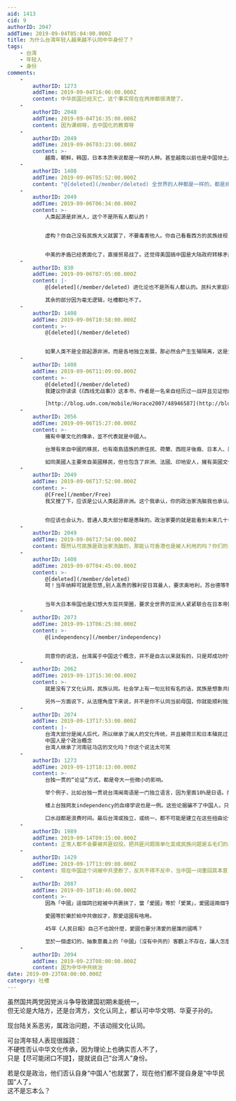 ```yaml
---
aid: 1413
cid: 9
authorID: 2047
addTime: 2019-09-04T05:04:00.000Z
title: 为什么台湾年轻人越来越不认同中华身份了？
tags:
    - 台湾
    - 年轻人
    - 身份
comments:
    -
        authorID: 1273
        addTime: 2019-09-04T16:06:00.000Z
        content: 中华民国已经灭亡，这个事实现在在两岸都很清楚了。
    -
        authorID: 2048
        addTime: 2019-09-04T16:35:00.000Z
        content: 因为课纲呀，去中国化的教育呀
    -
        authorID: 2049
        addTime: 2019-09-06T03:23:00.000Z
        content: >-
            越南，朝鲜，韩国，日本本质来说都是一样的人种。甚至越南以前也是中国领土。为何故意搞区别，创建文字。这样才能和中国区分，更好的统治。台湾太明显了，台独那一帮人搞得嘛，这帮民族败类，早晚要完蛋。这样做结果只是到时候多留点血，仅此而已。
    -
        authorID: 1408
        addTime: 2019-09-06T05:52:00.000Z
        content: "@[deleted](/member/deleted) 全世界的人种都是一样的，都是非洲智人\U0001F642  \n为什么要怎么区分语言文字文化呢？\n\n因为这样可以虚构一个共同虚构记忆，产生认同感，方便统治者统治，出现政治经济危机的时刻就可以激发民族主义，将矛盾完全归罪有国内的少数弱势群体和国外的“境外势力”  \n达到统治效果"
    -
        authorID: 2049
        addTime: 2019-09-06T06:34:00.000Z
        content: >-
            人类起源是非洲人，这个不是所有人都认的！


            虚构？你自己没有民族大义就罢了，不要毒害他人。你自己看看西方的民族歧视，地域歧视。华人在美国有政治地位吗？华人除了新加坡在其他国家有政治地位吗？都这么多年了照样存在。美国人保护的永远是美国人的利益。不是香港人。美国人可以很轻松的工作，就可以生活很舒服，用着中国的廉价商品。98金融危机可以搞垮东南亚挣钱。而香港就得辛辛苦苦买个几十平的小房子。说白了，这背后都是利益，只有国家强大了，发展好了，老百姓才能生活好。


            中美的矛盾已经表面化了，直接贸易战了。还觉得美国搞中国是大陆政府转移矛盾啊？贸易战本质是中美在争夺利益，争夺高端发展权。谁掌握科技制高点，谁就可以收割全世界！真像你以为的矛盾只是什么民主自由，世界就简单了。都能简单发展经济，那世界就太和平了！
    -
        authorID: 830
        addTime: 2019-09-06T07:05:00.000Z
        content: |-
            @[deleted](/member/deleted) 进化论也不是所有人都认的。民科大家庭欢迎您。

            其余的部分因为毫无逻辑，吐槽都吐不了。
    -
        authorID: 1408
        addTime: 2019-09-06T10:58:00.000Z
        content: >-
            @[deleted](/member/deleted)


            如果人类不是全部起源非洲，而是各地独立发展，那必然会产生生殖隔离，这是生物学的自然规律，但是现在全球化+很多移民国家的诞生产生许多混血儿，说明人类根本没有生殖隔离，你跟我说为什么？
    -
        authorID: 1408
        addTime: 2019-09-06T11:09:00.000Z
        content: >-
            @[deleted](/member/deleted)
            我建议你读读《《西线无战事》》这本书，作者是一名亲自经历过一战并且见证他的残酷性，所谓民族不过就是政客们忽悠平民厮杀，为了谋求国王贵族资本家的利益，我们在前线送死，他们在后方继续忽悠年轻的学生为国捐躯，经历战争痛苦的保罗后来回家休假，发现他学生时代的老师继续给新的学生洗脑，送上战场，用国家名誉让这些年轻的生命送死，保罗揭穿老师的谎言换来的不过就是懦夫等辱骂，后方的人还幻想能攻战巴黎，失望的他继续回到战场，最终没有回来了  

            [http://blog.udn.com/mobile/Horace2007/48946587](http://blog.udn.com/mobile/Horace2007/48946587)
    -
        authorID: 2056
        addTime: 2019-09-06T15:27:00.000Z
        content: >-
            擁有中華文化的傳承，並不代表就是中國人。  

            台灣有來自中國的移民，也有南島語族的原住民、荷蘭、西班牙後裔、日本人、阿拉伯人等等，多民族混和的結果，造就了台灣人這個主體，與中國是不同的。  

            如同美國人主要來自英國移民，但也包含了非洲、法國、印地安人，擁有英國文化的傳承，但他們是美國人
    -
        authorID: 2049
        addTime: 2019-09-06T17:52:00.000Z
        content: >-
            @[Free](/member/Free)
            我又搜了下，应该是公认人类起源非洲。这个我承认，你的政治家洗脑我也承认。这都没有问题。从本质上来说，我觉得人就跟动物世界的野生动物差不多。需要一群狮子或者一群猴子群体生活抢地盘，才能生活好。另一面，也需要群体的利益之争。所以现在人类自动抱团。不同族类很难融入。冷战时期苏联失败了，看俄罗斯现在发展。曾经的日本，广岛协议看现在的发展。作为华人，儒家文化圈的。还是要抱团立于世界民族之林。互相内斗，估计就跟伊斯兰一样，坐拥石油财富，却战火连连。


            你应该也会认为，普通人类大部分都是愚昧的。政治家要的就是能看到未来几十年的发展，带领国家发展好。所以要精英政治。而几个人又能慧眼识珠，选出精英呢？我看大部分都不会。民主社会的一些欧猪国家，人民要的也只是自己的利益。
    -
        authorID: 2049
        addTime: 2019-09-06T17:54:00.000Z
        content: 既然认可民族是政治家洗脑的，那能认可香港也是被人利用的吗？你们的头目，几个自己冲前线的？子女几个在香港冲前线的？
    -
        authorID: 1408
        addTime: 2019-09-07T04:45:00.000Z
        content: >-
            @[deleted](/member/deleted)
            呵！当年纳粹可就是忽悠,别人高贵的雅利安日耳曼人，要求奥地利，苏台德等等德语区全部并入德意志帝国，实现你的第三帝国梦


            当年大日本帝国也是幻想大东亚共荣圈，要求全世界的亚洲人紧紧联合在日本帝国的旗下，为日本帝国效命
    -
        authorID: 2073
        addTime: 2019-09-13T06:25:00.000Z
        content: >-
            @[independency](/member/independency)


            同意你的说法，台湾属于中国这个概念，并不是自古以来就有的，只是郑成功时代加上后来的清朝，中国(或者说汉族)才开始统治台湾，那之前其实两地没有太大关系。
    -
        authorID: 2062
        addTime: 2019-09-13T15:30:00.000Z
        content: >-
            就是没有了文化认同，民族认同。社会学上有一句比较有名的话，民族是想象共同体，与血缘无关，从这一点来看民族认同并不是天经地义的。所以某种角度来说，中央近来的急迫感也是来源于此，目前统派多是中老年人，而年青人基本上都是独派，拖下去问题会更严重的。  

            另外一方面说下，从法理角度下来说，并不是你不认同当前母国，你就能顺利独立。即使你喊天赋人权，公投能过也没有用。前几年的西班牙加泰罗尼亚独立就是一例，欧盟没有人一个支持的，因为这个东西实在不好控制，各家手头上都有类似的问题，即使没有也难保以后不会出现。当时台湾独派大佬在节目就很心有戚戚地说独立何其难，因为台独的理论根基一大半就在公投独立上了，如果没有美国，加泰罗尼亚就是台湾的缩影。
    -
        authorID: 2074
        addTime: 2019-09-13T17:53:00.000Z
        content: |-
            台湾大部分是闽人后代，所以继承了闽人的文化传统，并且被荷兰和日本殖民过，也融入了殖民者的文化。  
            中国人是个政治概念  
            台湾人继承了河南驻马店的文化吗？你这个说法太可笑
    -
        authorID: 1273
        addTime: 2019-09-13T18:13:00.000Z
        content: >-
            台独一贯的“论证”方式，都是夸大一些微小的影响。  

            举个例子，比如台独一贯说台湾闽南语是一门独立语言，因为里面10%是日语。而知乎上就有网友指出，台湾教育部编写的闽南语词典，收集了常用词2万条，其中只有100多条来自日语。  

            楼上台独网友independency的血缘学说也是一例。这些论据骗不了中国人，只能骗骗不了解台湾情况的外国人。  

            口水战都是浪费时间。最后台湾或独立，或统一，都不可能是建立在这些扭曲论调的基础上。
    -
        authorID: 1989
        addTime: 2019-09-14T09:15:00.000Z
        content: 正常人都不会要被共匪奴役。把共匪问题简单化变成民族问题是五毛们的基本功。
    -
        authorID: 1429
        addTime: 2019-09-17T13:09:00.000Z
        content: 现在中国这个词被中共垄断了，反共不得不反中，当中国一词重回其本意，就没人反对用中国这个词了
    -
        authorID: 2087
        addTime: 2019-09-18T18:46:00.000Z
        content: >-
            因為「中國」這個詞已經被中共裹挾了，當「愛國」等於「愛黨」，愛國這兩個字已經成功被汙名化了。  

            愛國等於樂於給中共做奴才，那愛這國有啥用。  

            45年《人民日報》自己不也說什麼，愛國也要分清愛的是誰的國嗎？  

            至於一個虛幻的，抽象意義上的「中國」（沒有中共的）客觀上不存在，讓人怎麼有共鳴？中華民國實際統治區只有臺澎金馬，根本不算支那（非貶義，歷史詞彙而已）本土，香港亦然。在英國人來之前，這片島嶼和半島根本無人問津。
    -
        authorID: 2094
        addTime: 2019-09-23T08:00:00.000Z
        content: 因为中华中共统治
date: 2019-09-23T08:00:00.000Z
category: 吐槽
---
```


虽然国共两党因党派斗争导致建国初期未能统一，  
但无论是大陆方，还是台湾方，文化认同上，都认可中华文明、华夏子孙的。

现台陆关系恶劣，属政治问题，不该动摇文化认同。

可台湾年轻人表现很蹊跷：  
不硬性否认中华文化传承，因为理论上也确实否人不了，  
只是【尽可能闭口不提】，提就说自己“台湾人”身份。

若是仅是政治，他们否认自身“中国人”也就罢了，现在他们都不提自身是“中华民国”人了。  
这不是忘本么？
